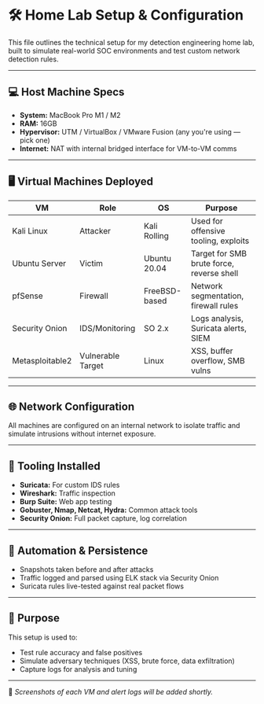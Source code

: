 # 🛠️ Home Lab Setup & Configuration

This file outlines the technical setup for my detection engineering home lab, built to simulate real-world SOC environments and test custom network detection rules.

---

## 💻 Host Machine Specs

- **System:** MacBook Pro M1 / M2  
- **RAM:** 16GB  
- **Hypervisor:** UTM / VirtualBox / VMware Fusion (any you're using — pick one)  
- **Internet:** NAT with internal bridged interface for VM-to-VM comms

---

## 🖥️ Virtual Machines Deployed

| VM               | Role                | OS             | Purpose                              |
|------------------|---------------------|----------------|--------------------------------------|
| Kali Linux       | Attacker            | Kali Rolling   | Used for offensive tooling, exploits |
| Ubuntu Server    | Victim              | Ubuntu 20.04   | Target for SMB brute force, reverse shell |
| pfSense          | Firewall            | FreeBSD-based  | Network segmentation, firewall rules |
| Security Onion   | IDS/Monitoring      | SO 2.x         | Logs analysis, Suricata alerts, SIEM |
| Metasploitable2  | Vulnerable Target   | Linux          | XSS, buffer overflow, SMB vulns      |

---

## 🌐 Network Configuration
All machines are configured on an internal network to isolate traffic and simulate intrusions without internet exposure.

---

## 🔧 Tooling Installed

- **Suricata:** For custom IDS rules
- **Wireshark:** Traffic inspection
- **Burp Suite:** Web app testing
- **Gobuster, Nmap, Netcat, Hydra:** Common attack tools
- **Security Onion:** Full packet capture, log correlation

---

## 🔄 Automation & Persistence

- Snapshots taken before and after attacks
- Traffic logged and parsed using ELK stack via Security Onion
- Suricata rules live-tested against real packet flows

---

## 🧪 Purpose

This setup is used to:
- Test rule accuracy and false positives
- Simulate adversary techniques (XSS, brute force, data exfiltration)
- Capture logs for analysis and tuning

---

📸 *Screenshots of each VM and alert logs will be added shortly.*
